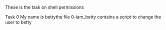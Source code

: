 These is the task on shell permissions

Task 0 My name is bettythe file 0-iam_betty contains a script to change the user to betty
